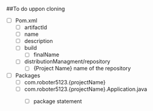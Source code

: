 ##To do uppon cloning

- [ ] Pom.xml
    - [ ] artifactId
    - [ ] name
    - [ ] description
    - [ ] build
        - [ ] finalName 
    - [ ] distributionManagment/repository
       - [ ] {Project Name} name of the repository
            
- [ ] Packages
    - [ ] com.roboter5123.{projectName}
    - [ ] com.roboter5123.{projectName}.Application.java
        - [ ] package statement  

